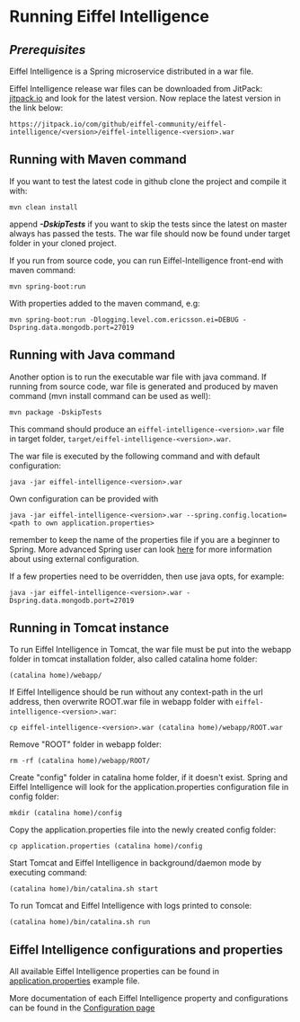 # Running Eiffel Intelligence

## _Prerequisites_

Eiffel Intelligence is a Spring microservice distributed in a war file.

Eiffel Intelligence release war files can be downloaded from JitPack:
[jitpack.io](https://jitpack.io/#eiffel-community/eiffel-intelligence) and look for the
latest version. Now replace the latest version in the link below:

    https://jitpack.io/com/github/eiffel-community/eiffel-intelligence/<version>/eiffel-intelligence-<version>.war

## Running with Maven command

If you want to test the latest code in github clone the project and compile it
with:

    mvn clean install

append **_-DskipTests_** if you want to skip the tests since the latest on
master always has passed the tests. The war file should now be found under
target folder in your cloned project.

If you run from source code, you can run Eiffel-Intelligence front-end with maven command:

    mvn spring-boot:run

With properties added to the maven command, e.g:

    mvn spring-boot:run -Dlogging.level.com.ericsson.ei=DEBUG -Dspring.data.mongodb.port=27019

 ## Running with Java command 

Another option is to run the executable war file with java command.
If running from source code, war file is generated and produced by maven 
command (mvn install command can be used as well):

    mvn package -DskipTests

 This command should produce an `eiffel-intelligence-<version>.war` file in 
 target folder, `target/eiffel-intelligence-<version>.war`. 

The war file is executed by the following command and with default configuration:

    java -jar eiffel-intelligence-<version>.war

Own configuration can be provided with

    java -jar eiffel-intelligence-<version>.war --spring.config.location=<path to own application.properties>

remember to keep the name of the properties file if you are a beginner to
Spring. More advanced Spring user can look [here](https://docs.spring.io/spring-boot/docs/current/reference/html/boot-features-external-config.html)
for more information about using external configuration.

If a few properties need to be overridden, then use java opts, for example:

    java -jar eiffel-intelligence-<version>.war -Dspring.data.mongodb.port=27019

## Running in Tomcat instance

To run Eiffel Intelligence in Tomcat, the war file must be put into the 
webapp folder in tomcat installation folder, also called catalina home folder:

    (catalina home)/webapp/

If Eiffel Intelligence should be run without any context-path in the url address, 
then overwrite ROOT.war file in webapp folder with `eiffel-intelligence-<version>.war`:

    cp eiffel-intelligence-<version>.war (catalina home)/webapp/ROOT.war

Remove "ROOT" folder in webapp folder:

    rm -rf (catalina home)/webapp/ROOT/

Create "config" folder in catalina home folder, if it doesn't exist. Spring and 
Eiffel Intelligence will look for the application.properties configuration file in config folder:

    mkdir (catalina home)/config

Copy the application.properties file into the newly created config folder:

    cp application.properties (catalina home)/config

Start Tomcat and Eiffel Intelligence in background/daemon mode by executing command:

    (catalina home)/bin/catalina.sh start

To run Tomcat and Eiffel Intelligence with logs printed to console:
    
    (catalina home)/bin/catalina.sh run

## Eiffel Intelligence configurations and properties

All available Eiffel Intelligence properties can be found in [application.properties](../src/main/resources/application.properties) example file.

More documentation of each Eiffel Intelligence property and configurations 
can be found in the [Configuration page](configuration.md)
